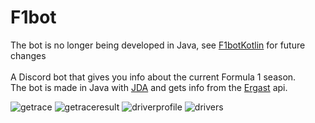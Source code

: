 # F1bot
The bot is no longer being developed in Java, see [F1botKotlin](https://github.com/qwikk123/F1botKotlin) for future changes </br> </br>
A Discord bot that gives you info about the current Formula 1 season. </br>
The bot is made in Java with [JDA](https://github.com/DV8FromTheWorld/JDA) and gets info from the [Ergast](https://ergast.com/mrd/) api. </br>

![getrace](https://i.imgur.com/eLIGCvC.png)
![getraceresult](https://i.imgur.com/UdlHbaH.png)
![driverprofile](https://i.imgur.com/dLOXc0H.png)
![drivers](https://i.imgur.com/jlvAdnB.png)
